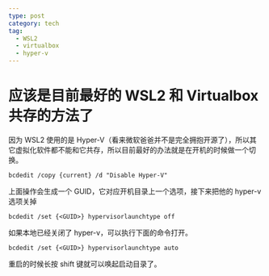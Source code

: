 ```yaml
---
type: post
category: tech
tag:
  - WSL2
  - virtualbox
  - hyper-v
---
```


# 应该是目前最好的 WSL2 和 Virtualbox 共存的方法了

因为 WSL2 使用的是 Hyper-V（看来微软爸爸并不是完全拥抱开源了），所以其它虚拟化软件都不能和它共存，所以目前最好的办法就是在开机的时候做一个切换。

```batch
bcdedit /copy {current} /d "Disable Hyper-V"
```

上面操作会生成一个 GUID，它对应开机目录上一个选项，接下来把他的 hyper-v 选项关掉

```batch
bcdedit /set {<GUID>} hypervisorlaunchtype off
```

如果本地已经关闭了 hyper-v，可以执行下面的命令打开。

```batch
bcdedit /set {<GUID>} hypervisorlaunchtype auto
```

重启的时候长按 shift 键就可以唤起启动目录了。
